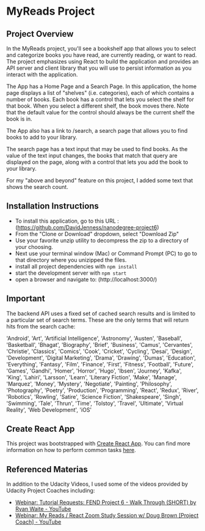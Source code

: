 # MyReads Project

## Project Overview

In the MyReads project, you'll see a bookshelf app that allows you to select and categorize books you have read, are currently reading, or want to read. The project emphasizes using React to build the application and provides an API server and client library that you will use to persist information as you interact with the application.

The App has a Home Page and a Search Page. In this application, the home page displays a list of "shelves" (i.e. categories), each of which contains a number of books. Each book has a control that lets you select the shelf for that book. When you select a different shelf, the book moves there. Note that the default value for the control should always be the current shelf the book is in.

The App also has a link to /search, a search page that allows you to find books to add to your library.

The search page has a text input that may be used to find books. As the value of the text input changes, the books that match that query are displayed on the page, along with a control that lets you add the book to your library.

For my "above and beyond" feature on this project, I added some text that shows the search count.

## Installation Instructions

* To install this application, go to this URL : (https://github.com/DavidJenness/nanodegree-project6)
* From the "Clone or Download" dropdown, select "Download Zip"
* Use your favorite unzip utility to decompress the zip to a directory of your choosing.
* Next use your terminal window (Mac) or Command Prompt (PC) to go to that directory where you unizipped the files.
* install all project dependencies with `npm install`
* start the development server with `npm start`
* open a browser and navigate to:  (http://localhost:3000/)

## Important

The backend API uses a fixed set of cached search results and is limited to a particular set of search terms. These are the only terms that will return hits from the search cache:

'Android', 'Art', 'Artificial Intelligence', 'Astronomy', 'Austen', 'Baseball', 'Basketball', 'Bhagat', 'Biography', 'Brief', 'Business', 'Camus', 'Cervantes', 'Christie', 'Classics', 'Comics', 'Cook', 'Cricket', 'Cycling', 'Desai', 'Design', 'Development', 'Digital Marketing', 'Drama', 'Drawing', 'Dumas', 'Education', 'Everything', 'Fantasy', 'Film', 'Finance', 'First', 'Fitness', 'Football', 'Future', 'Games', 'Gandhi', 'Homer', 'Horror', 'Hugo', 'Ibsen', 'Journey', 'Kafka', 'King', 'Lahiri', 'Larsson', 'Learn', 'Literary Fiction', 'Make', 'Manage', 'Marquez', 'Money', 'Mystery', 'Negotiate', 'Painting', 'Philosophy', 'Photography', 'Poetry', 'Production', 'Programming', 'React', 'Redux', 'River', 'Robotics', 'Rowling', 'Satire', 'Science Fiction', 'Shakespeare', 'Singh', 'Swimming', 'Tale', 'Thrun', 'Time', 'Tolstoy', 'Travel', 'Ultimate', 'Virtual Reality', 'Web Development', 'iOS'

## Create React App

This project was bootstrapped with [Create React App](https://github.com/facebookincubator/create-react-app). You can find more information on how to perform common tasks [here](https://github.com/facebookincubator/create-react-app/blob/master/packages/react-scripts/template/README.md).

## Referenced Materias

In addition to the Udacity Videos, I used some of the videos provided by Udacity Project Coaches including:

* [Webinar: Tutorial Requests: FEND Project 6 - Walk Through (SHORT) by Ryan Waite - YouTube](https://www.youtube.com/watch?v=N8bU1oWlLwY&feature=youtu.be)
* [Webinar: My Reads / React Zoom Study Session w/ Doug Brown [Project Coach]  - YouTube](https://www.youtube.com/watch?v=OcL7-7cRpkQ&feature=youtu.be)

